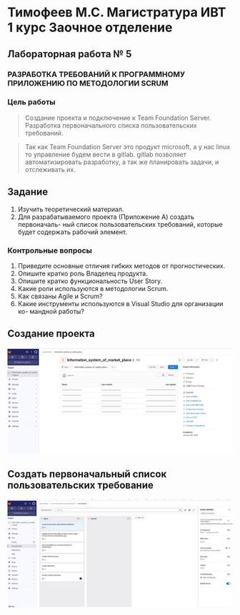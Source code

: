 # Тимофеев М.С. Магистратура ИВТ 1 курс Заочное отделение

## Лабораторная работа № 5


### РАЗРАБОТКА ТРЕБОВАНИЙ К ПРОГРАММНОМУ ПРИЛОЖЕНИЮ ПО МЕТОДОЛОГИИ SCRUM

### Цель работы

> Создание проекта и подключение к Team Foundation Server. 
> Разработка первоначального списка пользовательских требований.

> Так как Team Foundation Server это продукт microsoft, а 
> у нас linux то управление будем вести в gitlab.
> gitlab позволяет автоматизировать разработку, а так же планировать задачи,
> и отслеживать их.


## Задание

1. Изучить теоретический материал.
2. Для разрабатываемого проекта (Приложение А) создать первоначаль-
   ный список пользовательских требований, которые будет содержать
   рабочий элемент.



### Контрольные вопросы

1. Приведите основные отличия гибких методов от прогностических.
2. Опишите кратко роль Владелец продукта.
3. Опишите кратко функциональность User Story.
4. Какие роли используются в методологии Scrum.
5. Как связаны Agile и Scrum?
6. Какие инструменты используются в Visual Studio для организации ко-
   мандной работы?

## Создание проекта 

![alt text](images/1_.png)


## Создать первоначальный список пользовательских требование

![alt text](images/2_.png)






